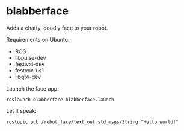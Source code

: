blabberface
===========

Adds a chatty, doodly face to your robot.

Requirements on Ubuntu: 
- ROS
- libpulse-dev
- festival-dev
- festvox-us1
- libqt4-dev

Launch the face app:

`roslaunch blabberface blabberface.launch`

Let it speak:

`rostopic pub /robot_face/text_out std_msgs/String "Hello world!"`
